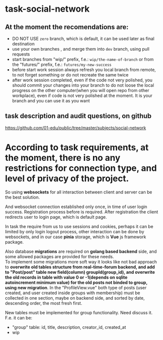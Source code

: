 # task-social-network

## At the moment the recomendations are:
- DO NOT USE `zero` branch, which is default, it can be used later as final destination
- use your own branches , and merge them into `dev` branch, using pull requests
- start branches from "wip/" prefix, f.e.: `wip/the-name-of-branch` or from the "futures/" prefix, f.e.: `futures/my-new-success` 
- before start work session always refresh you local branch from remote, to not forget something or do not recreate the same twice
- after work session completed, even if the code not very polished, you should commit your changes into your branch to do not loose the local progress on the other computer(when you will open repo from other workplace), even if code is not very polished at the moment. It is your branch and you can use it as you want

## task description and audit questions, on github
https://github.com/01-edu/public/tree/master/subjects/social-network

# According to task requirements, at the moment, there is no any restrictions for connection type, and level of privacy of the project.  

So using **websockets** for all interaction between client and server can be the best solution.

And websocket connection established only once, in time of user login success. Registration process before is required. After registration the client redirects user to login page, which is default page.

In task the require from us to use sessions and cookies, perhaps it can be limited by only login logout process, other interaction can be done by websockets, and in our case **pinia** storage, which is **Vue** js framework package.

Also database **migrations** are required on **golang based backend** side, and some allowed packages are provided for these needs.  
To implement some migrations more soft way it looks like not bad approach to **overwrite old tables structure from real-time-forum backend, and add to "Post/post" table new field(column) groupId(group_id), and overwrite the old records in table with value 0 or -1(depends on sqlite autoincrement minimum value) for the old posts not binded to group, using new migration**.
In the "ProfileView.vue" both type of posts (user created, and user created inside groups with membership) must be collected in one section, maybe on backend side, and sorted by date, descending order, the most fresh first.

New tables must be implemented for group functionality. Need discuss it.
F.e. it can be:
- "group" table: id, title, description, creator_id, created_at
- wip
